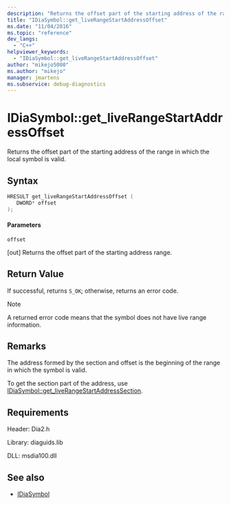 ```yaml
---
description: "Returns the offset part of the starting address of the range in which the local symbol is valid."
title: "IDiaSymbol::get_liveRangeStartAddressOffset"
ms.date: "11/04/2016"
ms.topic: "reference"
dev_langs:
  - "C++"
helpviewer_keywords:
  - "IDiaSymbol::get_liveRangeStartAddressOffset"
author: "mikejo5000"
ms.author: "mikejo"
manager: jmartens
ms.subservice: debug-diagnostics
---
```

# IDiaSymbol::get_liveRangeStartAddressOffset

Returns the offset part of the starting address of the range in which the local symbol is valid.

## Syntax

```C++
HRESULT get_liveRangeStartAddressOffset ( 
   DWORD* offset
);
```

#### Parameters
 `offset`

[out] Returns the offset part of the starting address range.

## Return Value
 If successful, returns `S_OK`; otherwise, returns an error code.

> [!NOTE]
> A returned error code means that the symbol does not have live range information.

## Remarks
 The address formed by the section and offset is the beginning of the range in which the symbol is valid.

 To get the section part of the address, use [IDiaSymbol::get_liveRangeStartAddressSection](../../debugger/debug-interface-access/idiasymbol-get-liverangestartaddresssection.md).

## Requirements
 Header: Dia2.h

 Library: diaguids.lib

 DLL: msdia100.dll

## See also
- [IDiaSymbol](../../debugger/debug-interface-access/idiasymbol.md)

